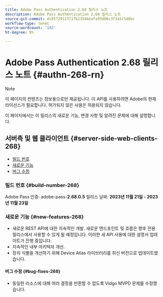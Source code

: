```yaml
---
title: Adobe Pass Authentication 2.68 릴리스 노트
description: Adobe Pass Authentication 2.68 릴리스 노트
source-git-commit: dc9572912371fb23586eafa93d06c3f3a5c546bc
workflow-type: tm+mt
source-wordcount: '142'
ht-degree: 0%

---
```


# Adobe Pass Authentication 2.68 릴리스 노트 {#authn-268-rn}

>[!NOTE]
>
>이 페이지의 컨텐츠는 정보용으로만 제공됩니다. 이 API를 사용하려면 Adobe의 현재 라이선스가 필요합니다. 허가되지 않은 사용은 허용되지 않습니다.

이 페이지에서는 이 릴리스의 새로운 기능, 변경 사항 및 알려진 문제에 대해 설명합니다.

## 서버측 및 웹 클라이언트 {#server-side-web-clients-268}

* [빌드 번호](#build-number-268)
* [새로운 기능](#new-features-268)
* [버그 수정](#bug-fixes-268)

### 빌드 번호 {#build-number-268}

Adobe Pass 인증: adobe-pass-**2.68.0.5**
릴리스 날짜: **2023년 11월 21일 - 2023년 11월 23일**

### 새로운 기능 {#new-features-268}

* 새로운 REST API에 대한 지속적인 개발. 새로운 엔드포인트 및 흐름은 향후 전용 릴리스에서 사용할 수 있게 될 예정입니다. 이러한 새 API 사용에 대한 설명서 업데이트가 진행 중입니다.
* 지속적인 내부 아키텍처 개선.
* 장치 식별을 개선하기 위해 Device Atlas 라이브러리를 최신 버전으로 업데이트했습니다.

#### 버그 수정 {#bug-fixes-268}

* 동일한 리소스에 대해 여러 결정을 반환할 수 없도록 Vidgo MVPD 문제를 수정했습니다.
